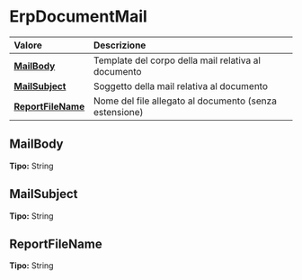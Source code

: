 # ErpDocumentMail

| Valore | Descrizione |
| :--- | :--- |
| [**MailBody**](erpdocumentmail.md#mailbody) | Template del corpo della mail relativa al documento |
| [**MailSubject**](erpdocumentmail.md#mailsubject) | Soggetto della mail relativa al documento |
| [**ReportFileName**](erpdocumentmail.md#reportfilename) | Nome del file allegato al documento \(senza estensione\) |

## MailBody

**Tipo:** String

## MailSubject

**Tipo:** String

## ReportFileName

**Tipo:** String
